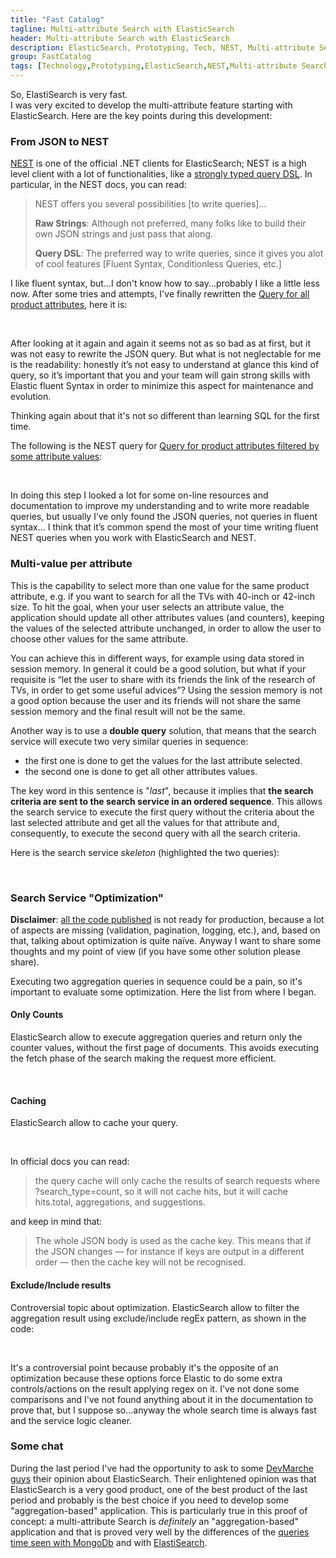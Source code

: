 ```yaml
---
title: "Fast Catalog"
tagline: Multi-attribute Search with ElasticSearch
header: Multi-attribute Search with ElasticSearch
description: ElasticSearch, Prototyping, Tech, NEST, Multi-attribute Search
group: FastCatalog
tags: [Technology,Prototyping,ElasticSearch,NEST,Multi-attribute Search]
---
```


So, ElastiSearch is very fast.<br/>
I was very excited to develop the multi-attribute feature starting with ElasticSearch. Here are the key points during this development:

### From JSON to NEST
<a href="http://nest.azurewebsites.net/" target="_blank">NEST</a> is one of the official .NET clients for ElasticSearch; 
NEST is a high level client with a lot of functionalities, like a <a href="http://nest.azurewebsites.net/nest/writing-queries.html#query-dsl" target="_blank">strongly typed query DSL</a>. 
In particular, in the NEST docs, you can read:

> NEST offers you several possibilities [to write queries]...
>
> **Raw Strings**: Although not preferred, many folks like to build their own JSON strings and just pass that along.
>
> **Query DSL**: The preferred way to write queries, since it gives you alot of cool features [Fluent Syntax, Conditionless Queries, etc.]

I like fluent syntax, but...I don't know how to say...probably I like a little less now.
After some tries and attempts, I've finally rewritten the <a href="{{ BASE_PATH }}/2015/06/24/fastcatalog-sql2elastic/#query-for-all-product-attributes-175ms" target="_blank">Query for all product attributes</a>, here it is:

<script type="syntaxhighlighter" class="brush: csharp">
<![CDATA[
var result = await client.SearchAsync<Product>(s => s
	.Aggregations(a => a
	.Nested("multi_properties", n => n
		.Path("attributes")
		.Aggregations(na => na
			.Terms("all_properties", f => f
				.Field(o => o.Attributes.First().Key)
				.Size(0)
				.Aggregations(nna => nna
					.Terms("all_values_per_property", nf => nf
						.Field(o => o.Attributes.First().Value)
						.Size(10)))
			)))
	));
]]></script> 

After looking at it again and again it seems not as so bad as at first, but it was not easy to rewrite the JSON query. But what is not neglectable for me is the 
readability: honestly it’s not easy to understand at glance this kind of query, so it’s important that you and your team will gain strong skills with Elastic fluent Syntax 
in order to minimize this aspect for maintenance and evolution.

Thinking again about that it's not so different than learning SQL for the first time.

The following is the NEST query for <a href="{{ BASE_PATH }}/2015/06/24/fastcatalog-sql2elastic/#query-for-product-attributes-filtered-by-some-attribute-values--6ms" target="_blank">Query for product attributes filtered by some attribute values</a>:

<script type="syntaxhighlighter" class="brush: csharp">
<![CDATA[
var result = await client.SearchAsync<Product>(s => s
	.Aggregations(a => a
	.Nested("multi_properties", n => n
		.Path("attributes")
		.Aggregations(na => na
			.Terms("all_properties", f => f
				.Field(o => o.Attributes.First().Key)
				.Size(0)
				.Aggregations(nna => nna
					.Terms("all_values_per_property", nf => nf
						.Field(o => o.Attributes.First().Value)
						.Size(0))))))
	)
	.Query(q =>
		(input != null ? GetInputQueryContainer(input) : q.MatchAll())
	));
	
...
	
private QueryContainer GetInputQueryContainer(SearchInput input)
{
		Contract.Requires<ArgumentNullException>(input != null, "SearchInput");

		IList<FilterContainer> filters = new List<FilterContainer> { };
		foreach (var attribute in input.Attributes)
		{
			filters.Add(new FilterDescriptor<Product>().Nested(n => n.Path("attributes")
				.Query(q => q
					.Bool(qq => qq
						.Must(iq =>
						{
							QueryContainer query = null;
							query &= q.Term(t => t.Attributes.First().Key, attribute.Key);
							query &= q.Terms(t => t.Attributes.First().Value, attribute.Values);
							return query;
						})
			 ))));
		}

		var termQuery = Query<Product>
			.Filtered(f => f
				.Filter(ff => ff
					.Bool(fff => fff
						.Must(filters.ToArray())))
			);
		return termQuery;
}	
]]></script> 

In doing this step I looked a lot for some on-line resources and documentation to improve my understanding and to write more readable queries, 
but usually I’ve only found the JSON queries, not queries in fluent syntax…
I think that it’s common spend the most of your time writing fluent NEST queries when you work with ElasticSearch and NEST. 


### Multi-value per attribute

This is the capability to select more than one value for the same product attribute, e.g. if you want to search for all the TVs with 40-inch or 42-inch size. To hit the goal, when your user selects an attribute value, the application should update all other attributes values (and counters), keeping the values of the selected attribute unchanged, in order to allow the user to choose other values for the same  attribute.

You can achieve this in different ways, for example using data stored in session memory. In general it could be a good solution, but what if 
your requisite is “let the user to share with its friends the link of the research of TVs, in order to get some useful advices”? 
Using the session memory is not a good option because the user and its friends will not share the same session memory and the final result will not be the same.

Another way is to use a **double query** solution, that means that the search service will execute two very similar queries in sequence:

- the first one is done to get the values for the last attribute selected. 
- the second one is done to get all other attributes values.

The key word in this sentence is "_last_", because it implies that **the search criteria are sent to the search service in an ordered sequence**. This allows the search service to execute the first query without the criteria about the last selected attribute and get all the values for that attribute and, consequently, to execute the second query with all the search criteria.

Here is the search service _skeleton_ (highlighted the two queries):

<script type="syntaxhighlighter" class="brush: csharp;highlight: [10,13]" >
<![CDATA[
public async Task<SearchResult> Search(SearchInput input)
{
	SearchResult result;
	if (input != null & input.Attributes.Count > 0)
	{
		SearchInput clonedInput = mapper.Map<SearchInput, SearchInput>(input);
		FilteredProductAttribute lastAttribute = clonedInput.Attributes.Last();
		clonedInput.Attributes.Remove(lastAttribute);

		SearchResult first = await SingleSearch(clonedInput);
		var previousAggregation = first.Aggregations.First(a => a.Key.Equals(lastAttribute.Key));

		result = await SingleSearch(input);
		result.Aggregations.Add(previousAggregation);
	}
	else
	{
		result = await SingleSearch(input);
	}
	result.Aggregations = result.Aggregations.OrderBy(a => a.Key).ToList();

	return result;
}
]]></script> 


### Search Service "Optimization"
**Disclaimer**: <a href="https://github.com/williamverdolini/FastCatalog" target="_blank">all the code published</a> is not ready for production, because a lot of aspects are missing (validation, pagination, logging, etc.), and, based on that, talking about optimization is quite naïve. 
Anyway I want to share some thoughts and my point of view (if you have some other solution please share).

Executing two aggregation queries in sequence could be a pain, so it's important to evaluate some optimization. Here the list from where I began.

#### Only Counts
ElasticSearch allow to execute aggregation queries and return only the counter values, without the first page of documents. This avoids executing the fetch phase of the search making the request more efficient.

<script type="syntaxhighlighter" class="brush: csharp;highlight: [2]" >
<![CDATA[
var result = await client.SearchAsync<Product>(s => s
	.SearchType(Elasticsearch.Net.SearchType.Count);
	.Aggregations(a => a
	...
	);
]]></script> 

#### Caching
ElasticSearch allow to cache your query.

<script type="syntaxhighlighter" class="brush: csharp;highlight: [2]" >
<![CDATA[
var result = await client.SearchAsync<Product>(s => s
	.QueryCache(true)
	.Aggregations(a => a
	...
	);
]]></script> 

In official docs you can read:

> the query cache will only cache the results of search requests where ?search_type=count, so it will not cache hits, but it will cache hits.total, aggregations, and suggestions.

and keep in mind that:

> The whole JSON body is used as the cache key. This means that if the JSON changes — for instance if keys are output in a different order — then the cache key will not be recognised.


#### Exclude/Include results
Controversial topic about optimization. ElasticSearch allow to filter the aggregation result using exclude/include regEx pattern, as shown in the code:

<script type="syntaxhighlighter" class="brush: csharp;highlight: [27,28,29,30]" >
<![CDATA[
public async Task<SearchResult> Search(SearchInput input)
{
private async Task<SearchResult> SingleSearch(SearchInput input, bool onlyCount = false, string toExclude = null, string toInclude = null)
{
	var result = await client.SearchAsync<Product>(s =>
	{
		SearchDescriptor<Product> search = new SearchDescriptor<Product>();
		if (onlyCount)
			search.SearchType(Elasticsearch.Net.SearchType.Count);

		search
			.QueryCache(true)
			.Aggregations(a => a
			.Nested(MULTI_PROPERTIES_QUERY, n => n
				.Path(PATH_ATTRIBUTES)
				.Aggregations(na => na
					.Terms(ALL_PROPERTIES_AGG, f =>
					{
						TermsAggregationDescriptor<Product> propertyAgg = new TermsAggregationDescriptor<Product>();
						propertyAgg
							.Field(o => o.Attributes.First().Key)
							.Size(0)
							.Aggregations(nna => nna
								.Terms(ALL_VALUES_PER_PROPERTY, nf => nf
									.Field(o => o.Attributes.First().Value)
									.Size(0)));
						if (!string.IsNullOrEmpty(toExclude))
							propertyAgg.Exclude(toExclude, "LITERAL");
						if (!string.IsNullOrEmpty(toInclude))
							propertyAgg.Include(toInclude, "LITERAL");
						return propertyAgg;
					})))
			)
			.Query(q =>
					(input != null ? GetInputQueryContainer(input) : q.MatchAll())
			);
		return search;
	});

	return MapToSearchResult(result);
}
]]></script> 

It's a controversial point because probably it's the opposite of an optimization because these options force Elastic to do some extra controls/actions on the result applying regex on it. I've not done some comparisons and I've not found anything about it in the documentation to prove that, but I suppose so...anyway the whole search time is always fast and the service logic cleaner.

### Some chat
During the last period I've had the opportunity to ask to some <a href="http://dev.marche.it/" target="_blank">DevMarche guys</a> their opinion about ElasticSearch. 
Their enlightened opinion was that ElasticSearch 
is a very good product, one of the best product of the last period and probably is the best choice if you need to develop some "aggregation-based" application.
This is particularly true in this proof of concept: a multi-attribute Search is _definitely_ an "aggregation-based" application and that is proved very well by 
the differences of the <a href="{{ BASE_PATH }}/2015/06/22/fastcatalog-sql2mongo/#queries" target="_blank">queries time seen with MongoDb</a> and with <a href="{{ BASE_PATH }}/2015/06/24/fastcatalog-sql2elastic/#queries" target="_blank">ElastiSearch</a>.
